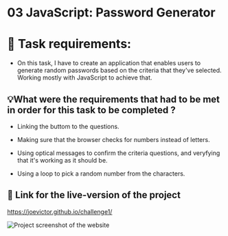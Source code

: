 # 03 JavaScript: Password Generator

# 📖 Task requirements:

* On this task, I have to create an application that enables users to
generate random passwords based on the criteria that they've selected.
Working mostly with JavaScript to achieve that. 


## 💡What were the requirements that had to be met in order for this task to be completed ? 

* Linking the buttom to the questions. 

* Making sure that the browser checks for numbers instead of letters.

* Using optical messages to confirm the criteria questions, and veryfying 
that it's working as it should be.

* Using a loop to pick a random number from the characters.


## 📝 Link for the live-version of the project
 
https://joevictor.github.io/challenge1/

![Project screenshot of the website](./Screenshot_20230114_072433.png)



